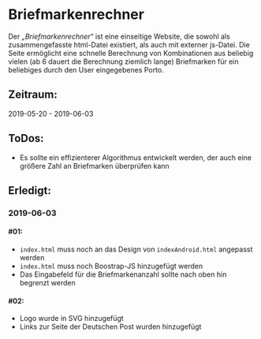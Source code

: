 # Briefmarkenrechner
Der *„Briefmarkenrechner“* ist eine einseitige Website, die sowohl als zusammengefasste html-Datei existiert, als auch mit externer js-Datei. Die Seite ermöglicht eine schnelle Berechnung von Kombinationen aus beliebig vielen (ab 6 dauert die Berechnung ziemlich lange) Briefmarken für ein beliebiges durch den User eingegebenes Porto.

## Zeitraum:
2019-05-20 - 2019-06-03

## ToDos:
* Es sollte ein effizienterer Algorithmus entwickelt werden, der auch eine größere Zahl an Briefmarken überprüfen kann

## Erledigt:
### 2019-06-03
#### #01:
* `index.html` muss noch an das Design von `indexAndroid.html` angepasst werden
* `index.html` muss noch Boostrap-JS hinzugefügt werden
* Das Eingabefeld für die Briefmarkenanzahl sollte nach oben hin begrenzt werden
#### #02:
* Logo wurde in SVG hinzugefügt
* Links zur Seite der Deutschen Post wurden hinzugefügt
